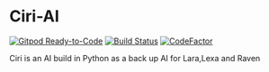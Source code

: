 
# Ciri-AI
[![Gitpod Ready-to-Code](https://img.shields.io/badge/Gitpod-Ready--to--Code-blue?logo=gitpod)](https://gitpod.io/#https://github.com/watchdog1023/Ciri-AI) 
[![Build Status](https://travis-ci.org/watchdog1023/Ciri-AI.svg?branch=master)](https://travis-ci.org/watchdog1023/Ciri-AI)
[![CodeFactor](https://www.codefactor.io/repository/github/watchdog1023/ciri-ai/badge/master)](https://www.codefactor.io/repository/github/watchdog1023/ciri-ai/overview/master)
 
 Ciri is an AI build in Python as a back up AI for Lara,Lexa and Raven

